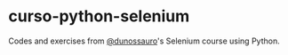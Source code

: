 # curso-python-selenium
Codes and exercises from <a href='https://github.com/dunossauro/curso-python-selenium'>@dunossauro</a>'s Selenium course using Python.
